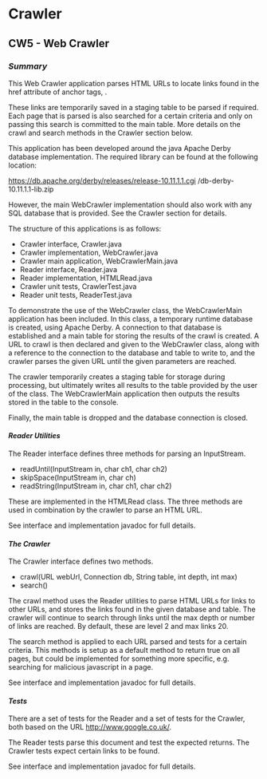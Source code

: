# **Crawler**
## CW5 - Web Crawler

### _Summary_

This Web Crawler application parses HTML URLs to locate links found in the href attribute of anchor tags, <a href="link"></a>.

These links are temporarily saved in a staging table to be parsed if required. Each page that is parsed is also searched for a
certain criteria and only on passing this search is committed to the main table. More details on the crawl and search methods in
the Crawler section below.

This application has been developed around the java Apache Derby database implementation. The required library can be
found at the following location:

https://db.apache.org/derby/releases/release-10.11.1.1.cgi
/db-derby-10.11.1.1-lib.zip

However, the main WebCrawler implementation should also work with any SQL database that is provided. See the Crawler
section for details.

The structure of this applications is as follows:

- Crawler interface, Crawler.java
- Crawler implementation, WebCrawler.java
- Crawler main application, WebCrawlerMain.java
- Reader interface, Reader.java
- Reader implementation, HTMLRead.java
- Crawler unit tests, CrawlerTest.java
- Reader unit tests, ReaderTest.java

To demonstrate the use of the WebCrawler class, the WebCrawlerMain application has been included. In this class, a
temporary runtime database is created, using Apache Derby. A connection to that database is established and a main table
for storing the results of the crawl is created. A URL to crawl is then declared and given to the WebCrawler class,
along with a reference to the connection to the database and table to write to, and the crawler parses the given URL
until the given parameters are reached.

The crawler temporarily creates a staging table for storage during processing, but ultimately writes all results to the
table provided by the user of the class. The WebCrawlerMain application then outputs the results stored in the table to
the console.

Finally, the main table is dropped and the database connection is closed.

#### _Reader Utilities_

The Reader interface defines three methods for parsing an InputStream.

- readUntil(InputStream in, char ch1, char ch2)
- skipSpace(InputStream in, char ch)
- readString(InputStream in, char ch1, char ch2)

These are implemented in the HTMLRead class. The three methods are used in combination by the crawler to parse an
HTML URL.

See interface and implementation javadoc for full details.

#### _The Crawler_

The Crawler interface defines two methods.

- crawl(URL webUrl, Connection db, String table, int depth, int max)
- search()

The crawl method uses the Reader utilities to parse HTML URLs for links to other URLs, and stores the links found in the
given database and table. The crawler will continue to search through links until the max depth or number of links are
reached. By default, these are level 2 and max links 20.

The search method is applied to each URL parsed and tests for a certain criteria. This methods is setup as a default
method to return true on all pages, but could be implemented for something more specific, e.g. searching for malicious
javascript in a page.

See interface and implementation javadoc for full details.

#### _Tests_

There are a set of tests for the Reader and a set of tests for the Crawler, both based on the URL http://www.google.co.uk/.

The Reader tests parse this document and test the expected returns. The Crawler tests expect certain links to be found.

See interface and implementation javadoc for full details.

